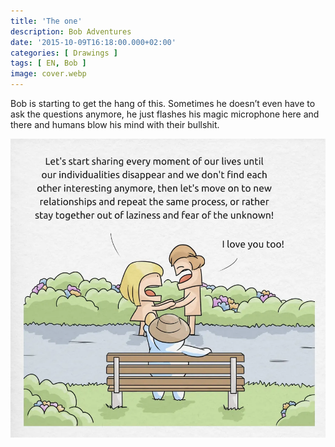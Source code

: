 ```yaml
---
title: 'The one'
description: Bob Adventures
date: '2015-10-09T16:18:00.000+02:00'
categories: [ Drawings ]
tags: [ EN, Bob ]
image: cover.webp
---
```


Bob is starting to get the hang of this. Sometimes he doesn’t even have to ask the questions anymore, he just flashes his magic microphone here and there and humans blow his mind with their bullshit. 

![](bob8_love.webp)
